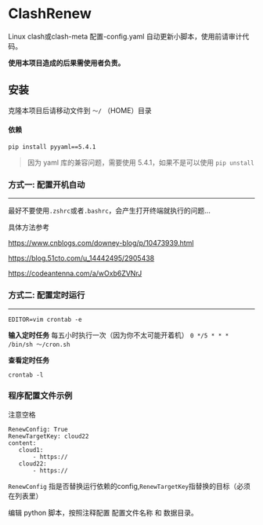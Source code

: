 # ClashRenew

Linux clash或clash-meta 配置-config.yaml 自动更新小脚本，使用前请审计代码。


**使用本项目造成的后果需使用者负责。**


## 安装

克隆本项目后请移动文件到 ```～/``` （HOME）目录

#### 依赖

```pip install pyyaml==5.4.1```

>因为 yaml 库的兼容问题，需要使用 5.4.1，如果不是可以使用 ```pip unstall```



### 方式一: 配置开机自动

-------

最好不要使用```.zshrc```或者```.bashrc```，会产生打开终端就执行的问题...

具体方法参考

https://www.cnblogs.com/downey-blog/p/10473939.html

https://blog.51cto.com/u_14442495/2905438

https://codeantenna.com/a/wOxb6ZVNrJ


### 方式二: 配置定时运行

------

```
EDITOR=vim crontab -e
```

**输入定时任务**
每五小时执行一次（因为你不太可能开着机）
 ```0 */5 * * *  /bin/sh ～/cron.sh```

**查看定时任务**
```
crontab -l
```



### 程序配置文件示例

注意空格
```
RenewConfig: True
RenewTargetKey: cloud22
content:
   cloud1:
       - https://
   cloud22:
       - https://

```

```RenewConfig``` 指是否替换运行依赖的config,```RenewTargetKey```指替换的目标（必须在列表里）




编辑 python 脚本，按照注释配置 配置文件名称 和 数据目录。
